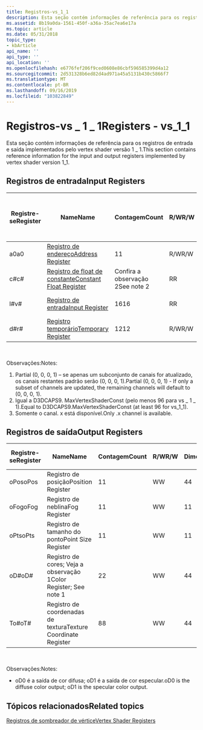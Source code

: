 ```yaml
---
title: Registros-vs_1_1
description: Esta seção contém informações de referência para os registros de entrada e saída implementados pelo vertex shader versão 1 \_ 1.
ms.assetid: 8b19a0da-1561-450f-a36a-35ac7ea6e17a
ms.topic: article
ms.date: 05/31/2018
topic_type:
- kbArticle
api_name: ''
api_type: ''
api_location: ''
ms.openlocfilehash: e6776fef206f9ced0608e86cbf596585399d4a12
ms.sourcegitcommit: 2d531328b6ed82d4ad971a45a5131b430c5866f7
ms.translationtype: MT
ms.contentlocale: pt-BR
ms.lasthandoff: 09/16/2019
ms.locfileid: "103822849"
---
```

# <a name="registers---vs_1_1"></a><span data-ttu-id="0a8da-103">Registros-vs \_ 1 \_ 1</span><span class="sxs-lookup"><span data-stu-id="0a8da-103">Registers - vs\_1\_1</span></span>

<span data-ttu-id="0a8da-104">Esta seção contém informações de referência para os registros de entrada e saída implementados pelo vertex shader versão 1 \_ 1.</span><span class="sxs-lookup"><span data-stu-id="0a8da-104">This section contains reference information for the input and output registers implemented by vertex shader version 1\_1.</span></span>

## <a name="input-registers"></a><span data-ttu-id="0a8da-105">Registros de entrada</span><span class="sxs-lookup"><span data-stu-id="0a8da-105">Input Registers</span></span>



| <span data-ttu-id="0a8da-106">Registre-se</span><span class="sxs-lookup"><span data-stu-id="0a8da-106">Register</span></span> | <span data-ttu-id="0a8da-107">Name</span><span class="sxs-lookup"><span data-stu-id="0a8da-107">Name</span></span>                                                                                  | <span data-ttu-id="0a8da-108">Contagem</span><span class="sxs-lookup"><span data-stu-id="0a8da-108">Count</span></span>      | <span data-ttu-id="0a8da-109">R/W</span><span class="sxs-lookup"><span data-stu-id="0a8da-109">R/W</span></span> | <span data-ttu-id="0a8da-110">\# Portas de leitura</span><span class="sxs-lookup"><span data-stu-id="0a8da-110">\# Read ports</span></span> | <span data-ttu-id="0a8da-111">\# Leituras/InStr</span><span class="sxs-lookup"><span data-stu-id="0a8da-111">\# Reads / inst</span></span> | <span data-ttu-id="0a8da-112">Dimensão</span><span class="sxs-lookup"><span data-stu-id="0a8da-112">Dimension</span></span>  | <span data-ttu-id="0a8da-113">RelAddr</span><span class="sxs-lookup"><span data-stu-id="0a8da-113">RelAddr</span></span> | <span data-ttu-id="0a8da-114">Padrões</span><span class="sxs-lookup"><span data-stu-id="0a8da-114">Defaults</span></span>     | <span data-ttu-id="0a8da-115">Requer DCL</span><span class="sxs-lookup"><span data-stu-id="0a8da-115">Requires DCL</span></span> |
|----------|---------------------------------------------------------------------------------------|------------|-----|---------------|-----------------|------------|---------|--------------|--------------|
| <span data-ttu-id="0a8da-116">a0</span><span class="sxs-lookup"><span data-stu-id="0a8da-116">a0</span></span>       | [<span data-ttu-id="0a8da-117">Registro de endereço</span><span class="sxs-lookup"><span data-stu-id="0a8da-117">Address Register</span></span>](dx9-graphics-reference-asm-vs-registers-address.md)               | <span data-ttu-id="0a8da-118">1</span><span class="sxs-lookup"><span data-stu-id="0a8da-118">1</span></span>          | <span data-ttu-id="0a8da-119">R/W</span><span class="sxs-lookup"><span data-stu-id="0a8da-119">R/W</span></span> | <span data-ttu-id="0a8da-120">1</span><span class="sxs-lookup"><span data-stu-id="0a8da-120">1</span></span>             | <span data-ttu-id="0a8da-121">Ilimitado</span><span class="sxs-lookup"><span data-stu-id="0a8da-121">Unlimited</span></span>       | <span data-ttu-id="0a8da-122">Veja a observação 3</span><span class="sxs-lookup"><span data-stu-id="0a8da-122">See note 3</span></span> | <span data-ttu-id="0a8da-123">Não</span><span class="sxs-lookup"><span data-stu-id="0a8da-123">No</span></span>      | <span data-ttu-id="0a8da-124">Nenhum</span><span class="sxs-lookup"><span data-stu-id="0a8da-124">None</span></span>         | <span data-ttu-id="0a8da-125">No</span><span class="sxs-lookup"><span data-stu-id="0a8da-125">No</span></span>           |
| <span data-ttu-id="0a8da-126">c\#</span><span class="sxs-lookup"><span data-stu-id="0a8da-126">c\#</span></span>      | [<span data-ttu-id="0a8da-127">Registro de float de constante</span><span class="sxs-lookup"><span data-stu-id="0a8da-127">Constant Float Register</span></span>](dx9-graphics-reference-asm-vs-registers-constant-float.md) | <span data-ttu-id="0a8da-128">Confira a observação 2</span><span class="sxs-lookup"><span data-stu-id="0a8da-128">See note 2</span></span> | <span data-ttu-id="0a8da-129">R</span><span class="sxs-lookup"><span data-stu-id="0a8da-129">R</span></span>   | <span data-ttu-id="0a8da-130">1</span><span class="sxs-lookup"><span data-stu-id="0a8da-130">1</span></span>             | <span data-ttu-id="0a8da-131">Ilimitado</span><span class="sxs-lookup"><span data-stu-id="0a8da-131">Unlimited</span></span>       | <span data-ttu-id="0a8da-132">4</span><span class="sxs-lookup"><span data-stu-id="0a8da-132">4</span></span>          | <span data-ttu-id="0a8da-133">a0 x</span><span class="sxs-lookup"><span data-stu-id="0a8da-133">a0.x</span></span>    | <span data-ttu-id="0a8da-134">(0, 0, 0, 0)</span><span class="sxs-lookup"><span data-stu-id="0a8da-134">(0, 0, 0, 0)</span></span> | <span data-ttu-id="0a8da-135">No</span><span class="sxs-lookup"><span data-stu-id="0a8da-135">No</span></span>           |
| <span data-ttu-id="0a8da-136">l\#</span><span class="sxs-lookup"><span data-stu-id="0a8da-136">v\#</span></span>      | [<span data-ttu-id="0a8da-137">Registro de entrada</span><span class="sxs-lookup"><span data-stu-id="0a8da-137">Input Register</span></span>](dx9-graphics-reference-asm-vs-registers-input.md)                   | <span data-ttu-id="0a8da-138">16</span><span class="sxs-lookup"><span data-stu-id="0a8da-138">16</span></span>         | <span data-ttu-id="0a8da-139">R</span><span class="sxs-lookup"><span data-stu-id="0a8da-139">R</span></span>   | <span data-ttu-id="0a8da-140">1</span><span class="sxs-lookup"><span data-stu-id="0a8da-140">1</span></span>             | <span data-ttu-id="0a8da-141">Ilimitado</span><span class="sxs-lookup"><span data-stu-id="0a8da-141">Unlimited</span></span>       | <span data-ttu-id="0a8da-142">4</span><span class="sxs-lookup"><span data-stu-id="0a8da-142">4</span></span>          | <span data-ttu-id="0a8da-143">Não</span><span class="sxs-lookup"><span data-stu-id="0a8da-143">No</span></span>      | <span data-ttu-id="0a8da-144">Veja a observação 1</span><span class="sxs-lookup"><span data-stu-id="0a8da-144">See note 1</span></span>   | <span data-ttu-id="0a8da-145">Yes</span><span class="sxs-lookup"><span data-stu-id="0a8da-145">Yes</span></span>          |
| <span data-ttu-id="0a8da-146">d\#</span><span class="sxs-lookup"><span data-stu-id="0a8da-146">r\#</span></span>      | [<span data-ttu-id="0a8da-147">Registro temporário</span><span class="sxs-lookup"><span data-stu-id="0a8da-147">Temporary Register</span></span>](dx9-graphics-reference-asm-vs-registers-temporary.md)           | <span data-ttu-id="0a8da-148">12</span><span class="sxs-lookup"><span data-stu-id="0a8da-148">12</span></span>         | <span data-ttu-id="0a8da-149">R/W</span><span class="sxs-lookup"><span data-stu-id="0a8da-149">R/W</span></span> | <span data-ttu-id="0a8da-150">3</span><span class="sxs-lookup"><span data-stu-id="0a8da-150">3</span></span>             | <span data-ttu-id="0a8da-151">Ilimitado</span><span class="sxs-lookup"><span data-stu-id="0a8da-151">Unlimited</span></span>       | <span data-ttu-id="0a8da-152">4</span><span class="sxs-lookup"><span data-stu-id="0a8da-152">4</span></span>          | <span data-ttu-id="0a8da-153">Não</span><span class="sxs-lookup"><span data-stu-id="0a8da-153">No</span></span>      | <span data-ttu-id="0a8da-154">Nenhum</span><span class="sxs-lookup"><span data-stu-id="0a8da-154">None</span></span>         | <span data-ttu-id="0a8da-155">No</span><span class="sxs-lookup"><span data-stu-id="0a8da-155">No</span></span>           |



 

<span data-ttu-id="0a8da-156">Observações:</span><span class="sxs-lookup"><span data-stu-id="0a8da-156">Notes:</span></span>

1.  <span data-ttu-id="0a8da-157">Partial (0, 0, 0, 1) – se apenas um subconjunto de canais for atualizado, os canais restantes padrão serão (0, 0, 0, 1).</span><span class="sxs-lookup"><span data-stu-id="0a8da-157">Partial (0, 0, 0, 1) - If only a subset of channels are updated, the remaining channels will default to (0, 0, 0, 1).</span></span>
2.  <span data-ttu-id="0a8da-158">Igual a D3DCAPS9. MaxVertexShaderConst (pelo menos 96 para vs \_ 1 \_ 1).</span><span class="sxs-lookup"><span data-stu-id="0a8da-158">Equal to D3DCAPS9.MaxVertexShaderConst (at least 96 for vs\_1\_1).</span></span>
3.  <span data-ttu-id="0a8da-159">Somente o canal. x está disponível.</span><span class="sxs-lookup"><span data-stu-id="0a8da-159">Only .x channel is available.</span></span>

## <a name="output-registers"></a><span data-ttu-id="0a8da-160">Registros de saída</span><span class="sxs-lookup"><span data-stu-id="0a8da-160">Output Registers</span></span>



| <span data-ttu-id="0a8da-161">Registre-se</span><span class="sxs-lookup"><span data-stu-id="0a8da-161">Register</span></span> | <span data-ttu-id="0a8da-162">Name</span><span class="sxs-lookup"><span data-stu-id="0a8da-162">Name</span></span>                        | <span data-ttu-id="0a8da-163">Contagem</span><span class="sxs-lookup"><span data-stu-id="0a8da-163">Count</span></span> | <span data-ttu-id="0a8da-164">R/W</span><span class="sxs-lookup"><span data-stu-id="0a8da-164">R/W</span></span> | <span data-ttu-id="0a8da-165">Dimensão</span><span class="sxs-lookup"><span data-stu-id="0a8da-165">Dimension</span></span> | <span data-ttu-id="0a8da-166">RelAddr</span><span class="sxs-lookup"><span data-stu-id="0a8da-166">RelAddr</span></span> | <span data-ttu-id="0a8da-167">Padrões</span><span class="sxs-lookup"><span data-stu-id="0a8da-167">Defaults</span></span> | <span data-ttu-id="0a8da-168">Requer DCL</span><span class="sxs-lookup"><span data-stu-id="0a8da-168">Requires DCL</span></span> |
|----------|-----------------------------|-------|-----|-----------|---------|----------|--------------|
| <span data-ttu-id="0a8da-169">oPos</span><span class="sxs-lookup"><span data-stu-id="0a8da-169">oPos</span></span>     | <span data-ttu-id="0a8da-170">Registro de posição</span><span class="sxs-lookup"><span data-stu-id="0a8da-170">Position Register</span></span>           | <span data-ttu-id="0a8da-171">1</span><span class="sxs-lookup"><span data-stu-id="0a8da-171">1</span></span>     | <span data-ttu-id="0a8da-172">W</span><span class="sxs-lookup"><span data-stu-id="0a8da-172">W</span></span>   | <span data-ttu-id="0a8da-173">4</span><span class="sxs-lookup"><span data-stu-id="0a8da-173">4</span></span>         | <span data-ttu-id="0a8da-174">Não</span><span class="sxs-lookup"><span data-stu-id="0a8da-174">No</span></span>      | <span data-ttu-id="0a8da-175">Nenhum</span><span class="sxs-lookup"><span data-stu-id="0a8da-175">None</span></span>     | <span data-ttu-id="0a8da-176">No</span><span class="sxs-lookup"><span data-stu-id="0a8da-176">No</span></span>           |
| <span data-ttu-id="0a8da-177">oFog</span><span class="sxs-lookup"><span data-stu-id="0a8da-177">oFog</span></span>     | <span data-ttu-id="0a8da-178">Registro de neblina</span><span class="sxs-lookup"><span data-stu-id="0a8da-178">Fog Register</span></span>                | <span data-ttu-id="0a8da-179">1</span><span class="sxs-lookup"><span data-stu-id="0a8da-179">1</span></span>     | <span data-ttu-id="0a8da-180">W</span><span class="sxs-lookup"><span data-stu-id="0a8da-180">W</span></span>   | <span data-ttu-id="0a8da-181">1</span><span class="sxs-lookup"><span data-stu-id="0a8da-181">1</span></span>         | <span data-ttu-id="0a8da-182">Não</span><span class="sxs-lookup"><span data-stu-id="0a8da-182">No</span></span>      | <span data-ttu-id="0a8da-183">Nenhum</span><span class="sxs-lookup"><span data-stu-id="0a8da-183">None</span></span>     | <span data-ttu-id="0a8da-184">No</span><span class="sxs-lookup"><span data-stu-id="0a8da-184">No</span></span>           |
| <span data-ttu-id="0a8da-185">oPts</span><span class="sxs-lookup"><span data-stu-id="0a8da-185">oPts</span></span>     | <span data-ttu-id="0a8da-186">Registro de tamanho do ponto</span><span class="sxs-lookup"><span data-stu-id="0a8da-186">Point Size Register</span></span>         | <span data-ttu-id="0a8da-187">1</span><span class="sxs-lookup"><span data-stu-id="0a8da-187">1</span></span>     | <span data-ttu-id="0a8da-188">W</span><span class="sxs-lookup"><span data-stu-id="0a8da-188">W</span></span>   | <span data-ttu-id="0a8da-189">1</span><span class="sxs-lookup"><span data-stu-id="0a8da-189">1</span></span>         | <span data-ttu-id="0a8da-190">Não</span><span class="sxs-lookup"><span data-stu-id="0a8da-190">No</span></span>      | <span data-ttu-id="0a8da-191">Nenhum</span><span class="sxs-lookup"><span data-stu-id="0a8da-191">None</span></span>     | <span data-ttu-id="0a8da-192">No</span><span class="sxs-lookup"><span data-stu-id="0a8da-192">No</span></span>           |
| <span data-ttu-id="0a8da-193">oD\#</span><span class="sxs-lookup"><span data-stu-id="0a8da-193">oD\#</span></span>     | <span data-ttu-id="0a8da-194">Registro de cores; Veja a observação 1</span><span class="sxs-lookup"><span data-stu-id="0a8da-194">Color Register; See note 1</span></span>  | <span data-ttu-id="0a8da-195">2</span><span class="sxs-lookup"><span data-stu-id="0a8da-195">2</span></span>     | <span data-ttu-id="0a8da-196">W</span><span class="sxs-lookup"><span data-stu-id="0a8da-196">W</span></span>   | <span data-ttu-id="0a8da-197">4</span><span class="sxs-lookup"><span data-stu-id="0a8da-197">4</span></span>         | <span data-ttu-id="0a8da-198">Não</span><span class="sxs-lookup"><span data-stu-id="0a8da-198">No</span></span>      | <span data-ttu-id="0a8da-199">Nenhum</span><span class="sxs-lookup"><span data-stu-id="0a8da-199">None</span></span>     | <span data-ttu-id="0a8da-200">No</span><span class="sxs-lookup"><span data-stu-id="0a8da-200">No</span></span>           |
| <span data-ttu-id="0a8da-201">To\#</span><span class="sxs-lookup"><span data-stu-id="0a8da-201">oT\#</span></span>     | <span data-ttu-id="0a8da-202">Registro de coordenadas de textura</span><span class="sxs-lookup"><span data-stu-id="0a8da-202">Texture Coordinate Register</span></span> | <span data-ttu-id="0a8da-203">8</span><span class="sxs-lookup"><span data-stu-id="0a8da-203">8</span></span>     | <span data-ttu-id="0a8da-204">W</span><span class="sxs-lookup"><span data-stu-id="0a8da-204">W</span></span>   | <span data-ttu-id="0a8da-205">4</span><span class="sxs-lookup"><span data-stu-id="0a8da-205">4</span></span>         | <span data-ttu-id="0a8da-206">Não</span><span class="sxs-lookup"><span data-stu-id="0a8da-206">No</span></span>      | <span data-ttu-id="0a8da-207">Nenhum</span><span class="sxs-lookup"><span data-stu-id="0a8da-207">None</span></span>     | <span data-ttu-id="0a8da-208">No</span><span class="sxs-lookup"><span data-stu-id="0a8da-208">No</span></span>           |



 

<span data-ttu-id="0a8da-209">Observações:</span><span class="sxs-lookup"><span data-stu-id="0a8da-209">Notes:</span></span>

-   <span data-ttu-id="0a8da-210">oD0 é a saída de cor difusa; oD1 é a saída de cor especular.</span><span class="sxs-lookup"><span data-stu-id="0a8da-210">oD0 is the diffuse color output; oD1 is the specular color output.</span></span>

## <a name="related-topics"></a><span data-ttu-id="0a8da-211">Tópicos relacionados</span><span class="sxs-lookup"><span data-stu-id="0a8da-211">Related topics</span></span>

<dl> <dt>

[<span data-ttu-id="0a8da-212">Registros de sombreador de vértice</span><span class="sxs-lookup"><span data-stu-id="0a8da-212">Vertex Shader Registers</span></span>](dx9-graphics-reference-asm-vs-registers.md)
</dt> </dl>

 

 




